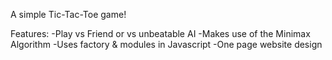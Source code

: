 A simple Tic-Tac-Toe game!

Features:
-Play vs Friend or vs unbeatable AI
-Makes use of the Minimax Algorithm
-Uses factory & modules in Javascript
-One page website design
